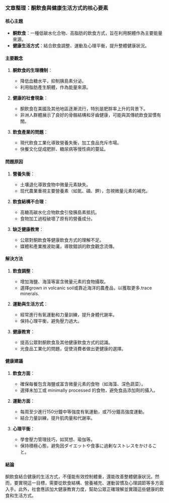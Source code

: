 ### 文章整理：酮飲食與健康生活方式的核心要素

#### 核心主題
- **酮飲食**：一種低碳水化合物、高脂肪的飲食方式，旨在利用酮體作為主要能量來源。
- **健康生活方式**：結合飲食調整、運動及心理平衡，提升整體健康狀況。

#### 主要觀念
1. **酮飲食的生理機制**：
   - 降低血糖水平，抑制胰島素分泌。
   - 利用脂肪產生酮體，作為能量來源。
   
2. **健康的社會現象**：
   - 酮飲食在美國及其他地區逐漸流行，特別是肥胖率上升的背景下。
   - 非洲人群體展示了良好的骨骼結構和牙齒健康，可能與其傳統飲食習慣有關。

3. **飲食產業的問題**：
   - 現代飲食工業化導致營養失衡，加工食品充斥市場。
   - 快餐文化促成肥胖、糖尿病等慢性病的蔓延。

#### 問題原因
1. **營養失衡**：
   - 土壤退化導致食物中微量元素缺失。
   - 现代農業重視主要營養素（如氮、磷、鉀），忽視微量元素的補充。

2. **飲食結構不合理**：
   - 高糖高碳水化合物飲食引發胰島素抵抗。
   - 食物加工過程破壞了原有的營養成分。

3. **缺乏健康教育**：
   - 公眾對酮飲食等健康飲食方式的理解不足。
   - 媒體和產業推波助瀻，導致錯誤的飲食觀念流傳。

#### 解決方法
1. **飲食調整**：
   - 增加海鹽、海藻等富含微量元素的食物攝取。
   - 選擇grown in volcanic soil或靠近海洋的農產品，以獲取更多.trace minerals.

2. **運動與生活方式**：
   - 經常進行有氧運動和力量訓練，提升身體代謝率。
   - 保持心理平衡，避免壓力過大。

3. **健康教育**：
   - 提高公眾對酮飲食及其他健康飲食方式的認識。
   - 光食品工業化的問題，促使消費者做出更健康的選擇。

#### 健康建議
1. **飲食方面**：
   - 確保每餐包含海鹽或富含微量元素的食物（如海藻、深色蔬菜）。
   - 選擇未加工或 minimally processed 的食物，避免食品添加劑的攝入。

2. **運動方面**：
   - 每周至少進行150分鐘中等強度有氧運動，或75分鐘高強度運動。
   - 結合力量訓練，提升肌肉量和代謝率。

3. **心理平衡**：
   - 學會壓力管理技巧，如冥想、瑜伽等。
   - 保持積極心態，避免因ダイエットや食事に過剰なストレスをかけること。

#### 結論
酮飲食結合健康的生活方式，不僅能有效控制體重，還能改善整體健康狀況。然而，要實現這一目標，需要從飲食結構、營養補充、運動習慣及心理調節等多方面入手。此外，社會應該加大健康教育力度，幫助公眾正確理解並實踐這些健康的飲食和生活方式。